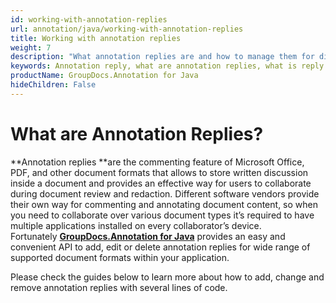 ```yaml
---
id: working-with-annotation-replies
url: annotation/java/working-with-annotation-replies
title: Working with annotation replies
weight: 7
description: "What annotation replies are and how to manage them for different document types? Check this this guide and learn how to add, edit, delete annotations using GroupDocs.Annotation for Java API."
keywords: Annotation reply, what are annotation replies, what is reply
productName: GroupDocs.Annotation for Java
hideChildren: False
---
```

# What are Annotation Replies?

**Annotation replies **are the commenting feature of Microsoft Office, PDF, and other document formats that allows to store written discussion inside a document and provides an effective way for users to collaborate during document review and redaction. Different software vendors provide their own way for commenting and annotating document content, so when you need to collaborate over various document types it’s required to have multiple applications installed on every collaborator’s device.   
Fortunately **[GroupDocs.Annotation for Java](https://products.groupdocs.com/annotation/java)** provides an easy and convenient API to add, edit or delete annotation replies for wide range of supported document formats within your application.

Please check the guides below to learn more about how to add, change and remove annotation replies with several lines of code.
